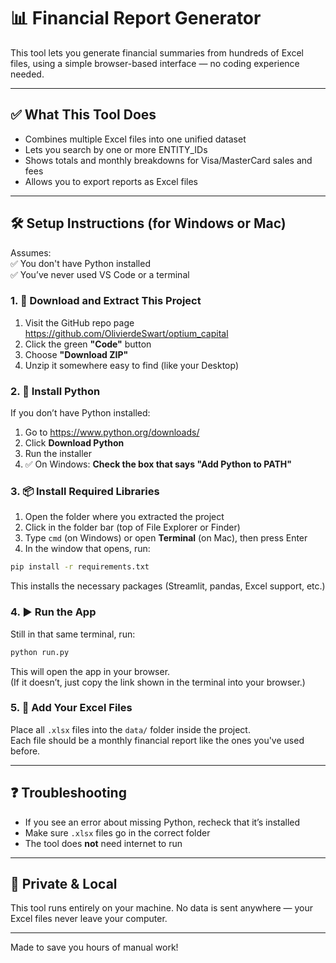 # 📊 Financial Report Generator

This tool lets you generate financial summaries from hundreds of Excel files, using a simple browser-based interface — no coding experience needed.

---

## ✅ What This Tool Does

- Combines multiple Excel files into one unified dataset
- Lets you search by one or more ENTITY_IDs
- Shows totals and monthly breakdowns for Visa/MasterCard sales and fees
- Allows you to export reports as Excel files

---

## 🛠️ Setup Instructions (for Windows or Mac)

Assumes:  
✅ You don't have Python installed  
✅ You’ve never used VS Code or a terminal

### 1. 📁 Download and Extract This Project

1. Visit the GitHub repo page https://github.com/OlivierdeSwart/optium_capital
2. Click the green **"Code"** button
3. Choose **"Download ZIP"**
4. Unzip it somewhere easy to find (like your Desktop)

### 2. 🐍 Install Python

If you don’t have Python installed:

1. Go to https://www.python.org/downloads/
2. Click **Download Python**
3. Run the installer
4. ✅ On Windows: **Check the box that says "Add Python to PATH"**

### 3. 📦 Install Required Libraries

1. Open the folder where you extracted the project
2. Click in the folder bar (top of File Explorer or Finder)
3. Type `cmd` (on Windows) or open **Terminal** (on Mac), then press Enter
4. In the window that opens, run:

```bash
pip install -r requirements.txt
```

This installs the necessary packages (Streamlit, pandas, Excel support, etc.)

### 4. ▶️ Run the App

Still in that same terminal, run:

```bash
python run.py
```

This will open the app in your browser.  
(If it doesn’t, just copy the link shown in the terminal into your browser.)

### 5. 📂 Add Your Excel Files

Place all `.xlsx` files into the `data/` folder inside the project.  
Each file should be a monthly financial report like the ones you've used before.

---

## ❓ Troubleshooting

- If you see an error about missing Python, recheck that it’s installed
- Make sure `.xlsx` files go in the correct folder
- The tool does **not** need internet to run

---

## 🔐 Private & Local

This tool runs entirely on your machine. No data is sent anywhere — your Excel files never leave your computer.

---

Made to save you hours of manual work!
